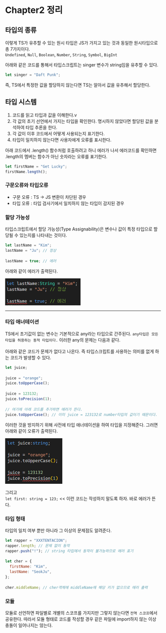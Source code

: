 # Chapter2 정리

## 타입의 종류

이렇게 TS가 유추할 수 있는 원시 타입은 JS가 가지고 있는 것과 동일한 원시타입으로 총 7가지이다.<br />
`Undefined`, `Null`, `Boolean`, `Number`, `String`, `Symbol`, `BigInt`

아래와 같은 코드를 통해서 타입스크립트는 singer 변수가 string임을 유추할 수 있다.

```javascript
let singer = "Daft Punk";
```

즉, TS에서 특정한 값을 할당하지 않는다면 TS는 알아서 값을 유추해서 할당한다.

## 타입 시스템

1. 코드를 읽고 타입과 값을 이해한다.v
2. 각 값의 초기 선언에서 가지는 타입을 확인한다. 명시하지 않았다면 할당된 값을 분석하여 타입 추론을 한다.
3. 각 값이 이후 코드에서 어떻게 사용되는지 표기한다.
4. 타입이 일치하지 않는다면 사용자에게 오류를 표시한다.

아래 코드에서 .length() 함수처럼 호출하려고 하니 에러가 나서 에러코드를 확인하면 .length의 멤버는 함수가 아닌 숫자라는 오류를 표기한다.

```javascript
let firstName = "Get Lucky";
firstName.length();
```

### 구문오류와 타입오류

- 구문 오류 : TS -> JS 변환이 차단된 경우
- 타입 오류 : 타입 검사기에서 일치하지 않는 타입이 감지된 경우

### 할당 가능성

타입스크립트에서 할당 가능성(Type Assignability)은 변수나 값이 특정 타입으로 할당될 수 있는지를 나타내는 것이다.

```javascript
let lastName = "Kim";
lastName = "Ju"; // 정상

lastName = true; // 에러
```

아래와 같이 에러가 출력된다.

![Alt text](./img/image.png)

---

### 타입 애너테이션

TS에서 초기값이 없는 변수는 기본적으로 any라는 타입으로 간주된다. `any타입은 모든 타입을 허용하는 동적 타입이다.` 이러한 any의 문제는 다음과 같다.<br/><br />
아래와 같은 코드가 문제가 없다고 나온다. 즉 타입스크립트를 사용하는 의미를 없게 하는 코드가 발생할 수 있다.

```javascript
let juice;

juice = "orange";
juice.toUpperCase();

juice = 123132;
juice.toPrecision(1);

// 여기에 아래 코드를 추가하면 에러가 뜬다.
juice.toUpperCase(); // 이미 juice = 123132로 number타입의 값이기 때문이다.
```

이러한 것을 방지하기 위해 사전에 타입 애너테이션을 하여 타입을 지정해준다. 그러면 아래와 같이 오류가 출력된다.

![Alt text](./img/image-1.png)

그리고<br />
`let first: string = 123;` << 이런 코드는 작성하지 말도록 하자. 바로 에러가 뜬다.

### 타입 형태

타입의 일치 여부 뿐만 아니라 그 이상의 문제점도 알려준다.

```javascript
let rapper = "XXXTENTACION";
rapper.length; // 문제 없이 동작
rapper.push("!"); // string 타입에서 동작이 불가능하므로 에러 표기

let cher = {
  firstName: "Kim",
  lastName: "SeokJu",
};

cher.middleName; // cher객체에 middleName에 해당 키가 없으므로 에러 출력
```

### 모듈

모듈로 선언하면 파일별로 개별의 스코프를 가지지만 그렇지 않는다면 `전역 스코프`에서 공유한다.
따라서 모듈 형태로 코드를 작성할 경우 같은 파일에 import하지 않는 이상 충돌이 일어나지는 않는다.
